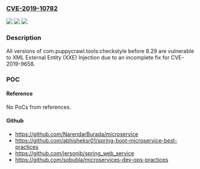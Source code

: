 ### [CVE-2019-10782](https://cve.mitre.org/cgi-bin/cvename.cgi?name=CVE-2019-10782)
![](https://img.shields.io/static/v1?label=Product&message=com.puppycrawl.tools%3Acheckstyle&color=blue)
![](https://img.shields.io/static/v1?label=Version&message=all%20versions%20before%208.29%20&color=brightgreen)
![](https://img.shields.io/static/v1?label=Vulnerability&message=XML%20External%20Entity%20(XXE)%20Injection&color=brightgreen)

### Description

All versions of com.puppycrawl.tools:checkstyle before 8.29 are vulnerable to XML External Entity (XXE) Injection due to an incomplete fix for CVE-2019-9658.

### POC

#### Reference
No PoCs from references.

#### Github
- https://github.com/NarendarBurada/microservice
- https://github.com/abhisheksr01/spring-boot-microservice-best-practices
- https://github.com/jersonjb/spring_web_service
- https://github.com/sobubla/microservices-dev-ops-practices

